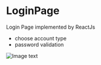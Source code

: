 # LoginPage
Login Page implemented by ReactJs
* choose account type
* password validation

![Image text](http://raw.github.com/tingwei0501/LoginPage/master/design.png)
